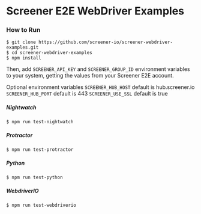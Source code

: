# Screener E2E WebDriver Examples

### How to Run

```
$ git clone https://github.com/screener-io/screener-webdriver-examples.git
$ cd screener-webdriver-examples
$ npm install
```

Then, add `SCREENER_API_KEY` and `SCREENER_GROUP_ID` environment variables to your system, getting the values from your Screener E2E account. 

Optional environment variables 
`SCREENER_HUB_HOST` default is hub.screener.io
`SCREENER_HUB_PORT` default is 443
`SCREENER_USE_SSL` default is true

##### Nightwatch

```
$ npm run test-nightwatch
```

##### Protractor

```
$ npm run test-protractor
```

##### Python

```
$ npm run test-python
```

##### WebdriverIO

```
$ npm run test-webdriverio
```
